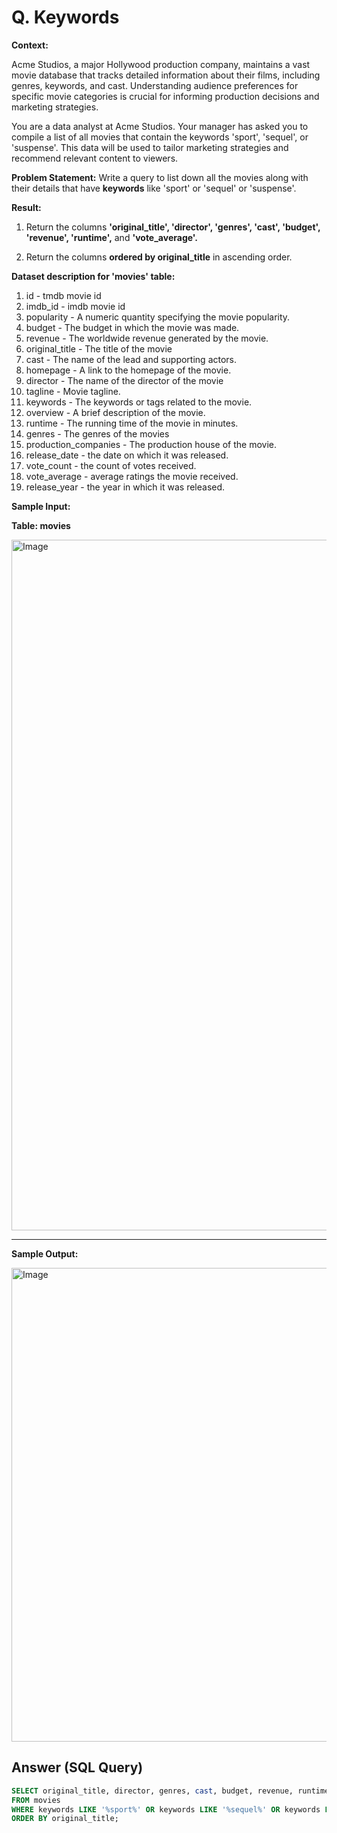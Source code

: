 # Q. Keywords

**Context:**

Acme Studios, a major Hollywood production company, maintains a vast movie database that tracks detailed information about their films, 
including genres, keywords, and cast. Understanding audience preferences for specific movie categories is crucial for informing production decisions and marketing strategies.

You are a data analyst at Acme Studios. Your manager has asked you to compile a list of all movies that contain the keywords 'sport', 'sequel', or 'suspense'. 
This data will be used to tailor marketing strategies and recommend relevant content to viewers.

**Problem Statement:**
Write a query to list down all the movies along with their details that have **keywords** like 'sport' or 'sequel' or 'suspense'.

**Result:**
  1. Return the columns **'original_title', 'director', 'genres', 'cast', 'budget', 'revenue', 'runtime',** and **'vote_average'.**

  2. Return the columns **ordered by original_title** in ascending order.
  
**Dataset description for 'movies' table:**

  1. id - tmdb movie id
  2. imdb_id - imdb movie id
  3. popularity - A numeric quantity specifying the movie popularity.
  4. budget - The budget in which the movie was made.
  5. revenue - The worldwide revenue generated by the movie.
  6. original_title - The title of the movie
  7. cast - The name of the lead and supporting actors.
  8. homepage - A link to the homepage of the movie.
  9. director - The name of the director of the movie
  10. tagline - Movie tagline.
  11. keywords - The keywords or tags related to the movie.
  12. overview - A brief description of the movie.
  13. runtime - The running time of the movie in minutes.
  14. genres - The genres of the movies
  15. production_companies - The production house of the movie.
  16. release_date - the date on which it was released.
  17. vote_count - the count of votes received.
  18. vote_average - average ratings the movie received.
  19. release_year - the year in which it was released.

**Sample Input:**

**Table: movies**

<img width="1105" alt="Image" src="https://github.com/user-attachments/assets/c36b0b5f-a679-4cda-a8f1-bce6ad7f364c" />

---

**Sample Output:**

<img width="758" alt="Image" src="https://github.com/user-attachments/assets/ea7debd2-03cf-4527-9aea-5648a84df325" />

## Answer (SQL Query)

```sql
SELECT original_title, director, genres, cast, budget, revenue, runtime, vote_average
FROM movies
WHERE keywords LIKE '%sport%' OR keywords LIKE '%sequel%' OR keywords LIKE '%suspense%'
ORDER BY original_title;

